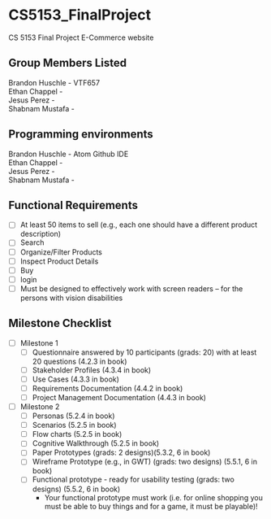 # CS5153_FinalProject

CS 5153 Final Project E-Commerce website

## Group Members Listed

Brandon Huschle - VTF657  
Ethan Chappel -  
Jesus Perez -  
Shabnam Mustafa -

## Programming environments

Brandon Huschle - Atom Github IDE  
Ethan Chappel -  
Jesus Perez -  
Shabnam Mustafa -

## Functional Requirements

<!---
Add requirements here as we go so that we can keep organized
Add an X inside the box in order to check that we have completed each requirement
Feel free to add comments like this one under or next to the requirement to keep track of which individual
or team completed each requirement.
-->

-   [ ] At least 50 items to sell (e.g., each one should have a different product description)
-   [ ] Search
-   [ ] Organize/Filter Products
-   [ ] Inspect Product Details
-   [ ] Buy
-   [ ] login
-   [ ] Must be designed to effectively work with screen readers – for the persons with vision disabilities

## Milestone Checklist

-   [ ] Milestone 1
    -   [ ] Questionnaire answered by 10 participants (grads: 20) with at least 20 questions (4.2.3 in book)
    -   [ ] Stakeholder Profiles (4.3.4 in book)
    -   [ ] Use Cases (4.3.3 in book)
    -   [ ] Requirements Documentation (4.4.2 in book)
    -   [ ] Project Management Documentation (4.4.3 in book)

-   [ ] Milestone 2
    -   [ ] Personas (5.2.4 in book)
    -   [ ] Scenarios (5.2.5 in book)
    -   [ ] Flow charts (5.2.5 in book)
    -   [ ] Cognitive Walkthrough (5.2.5 in book)
    -   [ ] Paper Prototypes (grads: 2 designs)(5.3.2, 6 in book)
    -   [ ] Wireframe Prototype (e.g., in GWT) (grads: two designs) (5.5.1, 6 in book)
    -   [ ] Functional prototype - ready for usability testing (grads: two designs) (5.5.2, 6 in book)
        * Your functional prototype must work (i.e. for online shopping you must be able to buy
things and for a game, it must be playable)!
